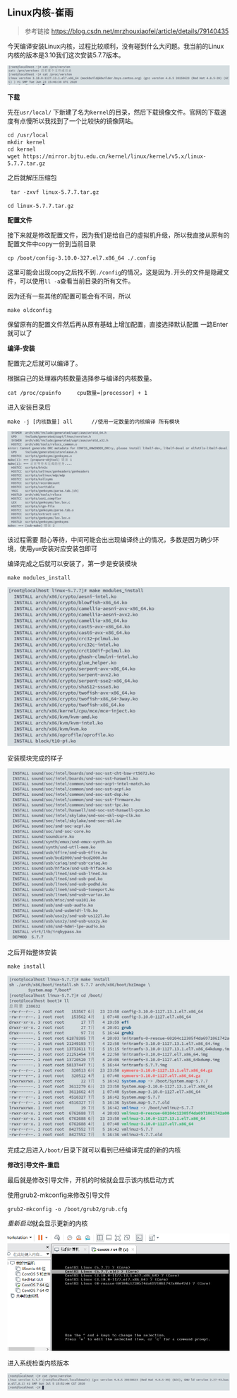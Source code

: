 ## Linux内核-崔雨

> 参考链接 https://blog.csdn.net/mrzhouxiaofei/article/details/79140435

今天编译安装Linux内核，过程比较顺利，没有碰到什么大问题。我当前的Linux内核的版本是3.10我们这次安装5.7.7版本。

![image-20200705170401209](Linux内核-崔雨.assets/image-20200705170401209.png)

**下载**

先在``usr/local/`` 下新建了名为``kernel``的目录，然后下载镜像文件。官网的下载速度有点慢所以我找到了一个比较快的镜像网站。

```
cd /usr/local
mkdir kernel
cd kernel
wget https://mirror.bjtu.edu.cn/kernel/linux/kernel/v5.x/linux-5.7.7.tar.gz
```

之后就解压压缩包

`` tar -zxvf linux-5.7.7.tar.gz``

``cd linux-5.7.7.tar.gz``

**配置文件**

接下来就是修改配置文件，因为我们是给自己的虚拟机升级，所以我直接从原有的配置文件中copy一份到当前目录

```
cp /boot/config-3.10.0-327.el7.x86_64 ./.config
```

这里可能会出现copy之后找不到``./config``的情况，这是因为``.``开头的文件是隐藏文件，可以使用``ll -a``查看当前目录的所有文件。

因为还有一些其他的配置可能会有不同，所以

```
make oldconfig
```

保留原有的配置文件然后再从原有基础上增加配置，直接选择默认配置 一路Enter就可以了

**编译-安装**

配置完之后就可以编译了。

根据自己的处理器内核数量选择参与编译的内核数量。

```
cat /proc/cpuinfo     cpu数量=[processor] + 1
```

进入安装目录后

```
make -j [内核数量] all      //使用一定数量的内核编译 所有模块
```

![make_fail](Linux内核-崔雨.assets/make_fail.jpg)

该过程需要 耐心等待，中间可能会出出现编译终止的情况，多数是因为确少环境，使用``yum``安装对应安装包即可

编译完成之后就可以安装了，第一步是安装模块

```
make modules_install
```

![install_modules](Linux内核-崔雨.assets/install_modules.jpg)

安装模块完成的样子

![modules](Linux内核-崔雨.assets/modules.jpg)

之后开始整体安装

```
make install
```

![make_install](Linux内核-崔雨.assets/make_install.jpg)

完成之后进入``/boot/``目录下就可以看到已经编译完成的新的内核

**修改引导文件-重启**

最后就是修改引导文件，开机的时候就会显示该内核启动方式

使用grub2-mkconfig来修改引导文件

```
grub2-mkconfig -o /boot/grub2/grub.cfg
```

*重新启动*就会显示更新的内核

![kernel](Linux内核-崔雨.assets/kernel.png)

进入系统检查内核版本

![version](Linux内核-崔雨.assets/version.jpg)